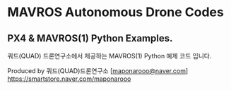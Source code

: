 # MAVROS Autonomous Drone Codes
## PX4 & MAVROS(1) Python Examples.

쿼드(QUAD) 드론연구소에서 제공하는 MAVROS(1) Python 예제 코드 입니다.    
    


Produced by 쿼드(QUAD)드론연구소 [maponarooo@naver.com] https://smartstore.naver.com/maponarooo
